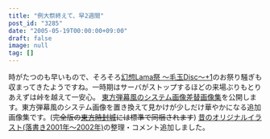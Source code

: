 ```yaml
---
title: "例大祭終えて、早2週間"
post_id: "3285"
date: "2005-05-19T00:00:00+09:00"
draft: false
image: null
tag: []
---
```



時がたつのも早いもので、そろそろ[幻想Lama祭 ～毛玉Disc～+1](http://lama.danmaq.com/lama/)のお祭り騒ぎも収まってきたようですね。一時期はサーバがストップするほどの来場ぶりもとりあえずは峠を越えて一安心。 [東方弾幕風のシステム画像差替画像集](/3286)を公開します。東方弾幕風のシステム画像を置き換えて見かけが少しだけ華やかになる追加画像集です。(<del>完全版の[東方時封城](/!/thA/)には標準で同梱されます</del>)  [昔のオリジナルイラスト(落書き2001年～2002年)](/category/products/illustration)の整理・コメント追加しました。
